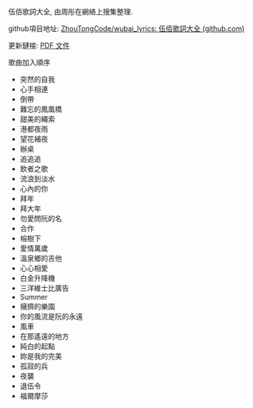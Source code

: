 伍佰歌詞大全, 由周彤在網絡上搜集整理.

github項目地址: [ZhouTongCode/wubai_lyrics: 伍佰歌詞大全 (github.com)](https://github.com/ZhouTongCode/wubai_lyrics)

更新鏈接: [PDF 文件](https://github.com/ZhouTongCode/wubai_lyrics/raw/develop/document.pdf)

歌曲加入順序

- 突然的自我
- 心手相連
- 倒帶
- 難忘的鳳凰橋
- 甜美的繩索
- 港都夜雨
- 望花補夜
- 辦桌
- 追追追
- 飲者之歌
- 流浪到淡水
- 心內的你
- 拜年
- 拜大年
- 勿愛問阮的名
- 合作
- 榕樹下
- 愛情萬歲
- 溫泉鄉的吉他
- 心心相愛
- 白金升降機
- 三洋維士比廣告
- Summer
- 擁擠的樂園
- 你的風流是阮的永遠
- 風車
- 在那遙遠的地方
- 純白的起點
- 妳是我的完美
- 孤寂的兵
- 夜襲
- 退伍令
- 福爾摩莎